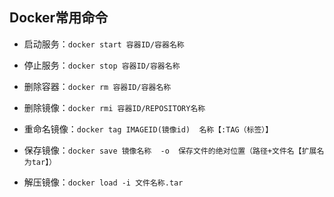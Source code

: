 ## Docker常用命令

* 启动服务：`docker start 容器ID/容器名称`
* 停止服务：`docker stop 容器ID/容器名称`

* 删除容器：`docker rm 容器ID/容器名称`
* 删除镜像：`docker rmi 容器ID/REPOSITORY名称`

* 重命名镜像：`docker tag IMAGEID(镜像id)  名称【:TAG（标签）】`

* 保存镜像：`docker save 镜像名称  -o  保存文件的绝对位置（路径+文件名【扩展名为tar】）`
* 解压镜像：`docker load -i 文件名称.tar`
